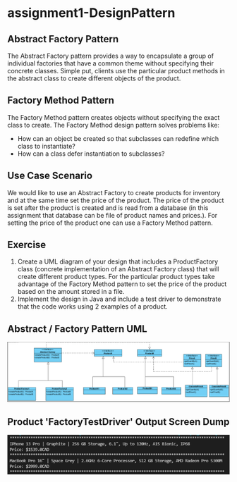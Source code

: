# assignment1-DesignPattern

## Abstract Factory Pattern 
The Abstract Factory pattern provides a way to encapsulate a group of individual factories that have a common theme without specifying their concrete classes. Simple put, clients use the particular product methods in the abstract class to create different objects of the product.  

## Factory Method Pattern 
The Factory Method pattern creates objects without specifying the exact class to create. The Factory Method design pattern solves problems like:
* How can an object be created so that subclasses can redefine which class to instantiate?
* How can a class defer instantiation to subclasses?

## Use Case Scenario
We would like to use an Abstract Factory to create products for inventory and at the same time set the price of the product. The price of the product is set after the product is created and is read from a database (in this assignment that database can be file of product names and prices.). For setting the price of the product one can use a Factory Method pattern. 

## Exercise
1) Create a UML diagram of your design that includes a ProductFactory class (concrete implementation of an Abstract Factory class) that will create different product types. For the particular product types take advantage of the Factory Method pattern to set the price of the product based on the amount stored in a file.  
2) Implement the design in Java and include a test driver to demonstrate that the code works using 2 examples of a product.  

## Abstract / Factory Pattern UML
![umlPattern](abstractFactoryPatternUML.PNG)

## Product 'FactoryTestDriver' Output Screen Dump
![outputSS](outputScreenDump.PNG)
